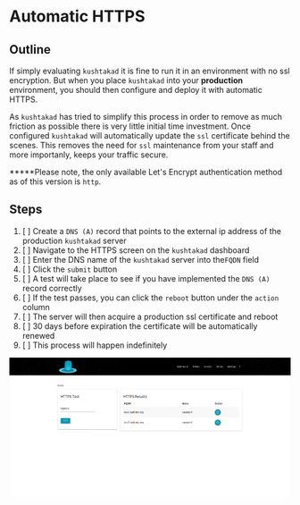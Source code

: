 # Automatic HTTPS

## Outline

If simply evaluating `kushtakad` it is fine to run it in an environment with no ssl encryption. But when you place `kushtakad` into your **production** environment, you should then configure and deploy it with automatic HTTPS.   
  
As `kushtakad` has tried to simplify this process in order to remove as much friction as possible there is very little initial time investment. Once configured `kushtakad` will automatically update the `ssl` certificate behind the scenes. This removes the need for `ssl` maintenance from your staff and more importanly, keeps your traffic secure.  
  
**\***Please note, the only available Let's Encrypt authentication method as of this version is `http`.

## Steps

1. [ ] Create a `DNS (A)` record that points to the external ip address of the production `kushtakad` server
2. [ ] Navigate to the HTTPS screen on the `kushtakad` dashboard
3. [ ] Enter the DNS name of the `kushtakad` server into the`FQDN` field
4. [ ] Click the `submit` button 
5. [ ] A test will take place to see if you have implemented the `DNS (A)` record correctly
6. [ ] If the test passes, you can click the `reboot` button under the `action` column
7. [ ] The server will then acquire a production ssl certificate and reboot
8. [ ] 30 days before expiration the certificate will be automatically renewed
9. [ ] This process will happen indefinitely

![](.gitbook/assets/https.png)

